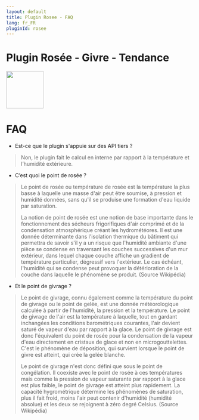 ```yaml
---
layout: default
title: Plugin Rosee - FAQ
lang: fr_FR
pluginId: rosee
---
```

# Plugin Rosée - Givre - Tendance

<img src="{{site.baseurl}}/plugin-rosee/{{site.img}}/rosee_icon.png" class="pluginLogo" width="100" />

# FAQ

- Est-ce que le plugin s'appuie sur des API tiers ?

> Non, le plugin fait le calcul en interne par rapport à la température et l’humidité extérieure.

- C’est quoi le point de rosée ?

> Le point de rosée ou température de rosée est la température la plus basse à laquelle une masse d'air peut être soumise, à pression et humidité données, sans qu'il se produise une formation d'eau liquide par saturation.
>
> La notion de point de rosée est une notion de base importante dans le fonctionnement des sécheurs frigorifiques d'air comprimé et de la condensation atmosphérique créant les hydrométéores. Il est une donnée déterminante dans l'isolation thermique du bâtiment qui permettra de savoir s'il y a un risque que l'humidité ambiante d'une pièce se condense en traversant les couches successives d'un mur extérieur, dans lequel chaque couche affiche un gradient de température particulier, dégressif vers l'extérieur. Le cas échéant, l'humidité qui se condense peut provoquer la détérioration de la couche dans laquelle le phénomène se produit.
> (Source Wikipédia)

- Et le point de givrage ?

> Le point de givrage, connu également comme la température du point de givrage ou le point de gelée, est une donnée météorologique calculée à partir de l'humidité, la pression et la température. Le point de givrage de l'air est la température à laquelle, tout en gardant inchangées les conditions barométriques courantes, l'air devient saturé de vapeur d'eau par rapport à la glace. Le point de givrage est donc l'équivalent du point de rosée pour la condensation de la vapeur d'eau directement en cristaux de glace et non en microgouttelettes. C'est le phénomène de déposition, qui survient lorsque le point de givre est atteint, qui crée la gelée blanche.
>
> Le point de givrage n'est donc défini que sous le point de congélation. Il coexiste avec le point de rosée à ces températures mais comme la pression de vapeur saturante par rapport à la glace est plus faible, le point de givrage est atteint plus rapidement. La capacité hygrométrique détermine les phénomènes de saturation, plus il fait froid, moins l'air peut contenir d'humidité (humidité absolue) et les deux se rejoignent à zéro degré Celsius.
> (Source Wikipédia)
